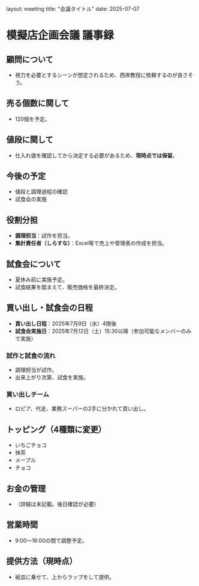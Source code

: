 layout: meeting
title: "会議タイトル"
date: 2025-07-07

# 模擬店企画会議 議事録

## 顧問について
- 視力を必要とするシーンが想定されるため、西岸教授に依頼するのが良さそう。

## 売る個数に関して
- 120個を予定。

## 値段に関して
- 仕入れ値を確認してから決定する必要があるため、**現時点では保留**。

## 今後の予定
- 値段と調理過程の確認
- 試食会の実施

## 役割分担
- **調理担当**：試作を担当。
- **集計責任者（しらすな）**：Excel等で売上や管理表の作成を担当。

## 試食会について
- 夏休み前に実施予定。
- 試食結果を踏まえて、販売価格を最終決定。

## 買い出し・試食会の日程
- **買い出し日程**：2025年7月9日（水）4限後
- **試食会実施日**：2025年7月12日（土）15:30以降（参加可能なメンバーのみで実施）

### 試作と試食の流れ
- 調理担当が試作。
- 出来上がり次第、試食を実施。

### 買い出しチーム
- ロピア、代走、業務スーパーの2手に分かれて買い出し。

## トッピング（4種類に変更）
- いちごチョコ
- 抹茶
- メープル
- チョコ

## お金の管理
- （詳細は未記載。後日確認が必要）

## 営業時間
- 9:00〜16:00の間で調整予定。

## 提供方法（現時点）
- 紙皿に乗せて、上からラップをして提供。
